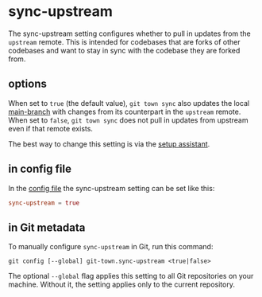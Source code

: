 # sync-upstream

The sync-upstream setting configures whether to pull in updates from the
`upstream` remote. This is intended for codebases that are forks of other
codebases and want to stay in sync with the codebase they are forked from.

## options

When set to `true` (the default value), `git town sync` also updates the local
[main-branch](main-branch.md) with changes from its counterpart in the
`upstream` remote. When set to `false`, `git town sync` does not pull in updates from
upstream even if that remote exists.

The best way to change this setting is via the
[setup assistant](../configuration.md).

## in config file

In the [config file](../configuration-file.md) the sync-upstream setting can be
set like this:

```toml
sync-upstream = true
```

## in Git metadata

To manually configure `sync-upstream` in Git, run this command:

```
git config [--global] git-town.sync-upstream <true|false>
```

The optional `--global` flag applies this setting to all Git repositories on
your machine. Without it, the setting applies only to the current repository.
